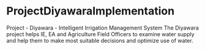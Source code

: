# ProjectDiyawaraImplementation
Project - Diyawara - Intelligent Irrigation Management System
The Diyawara project helps IE, EA and Agriculture Field Officers to examine water supply and help them to make most suitable decisions and optimize use of water.
